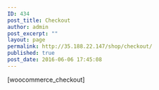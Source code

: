 ```yaml
---
ID: 434
post_title: Checkout
author: admin
post_excerpt: ""
layout: page
permalink: http://35.188.22.147/shop/checkout/
published: true
post_date: 2016-06-06 17:45:08
---
```

[woocommerce_checkout]
